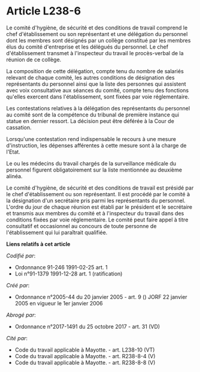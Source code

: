 # Article L238-6

Le comité d'hygiène, de sécurité et des conditions de travail comprend le chef d'établissement ou son représentant et une
délégation du personnel dont les membres sont désignés par un collège constitué par les membres élus du comité d'entreprise
et les délégués du personnel. Le chef d'établissement transmet à l'inspecteur du travail le procès-verbal de la réunion de ce
collège.

La composition de cette délégation, compte tenu du nombre de salariés relevant de chaque comité, les autres conditions de
désignation des représentants du personnel ainsi que la liste des personnes qui assistent avec voix consultative aux séances
du comité, compte tenu des fonctions qu'elles exercent dans l'établissement, sont fixées par voie réglementaire.

Les contestations relatives à la délégation des représentants du personnel au comité sont de la compétence du tribunal de
première instance qui statue en dernier ressort. La décision peut être déférée à la Cour de cassation.

Lorsqu'une contestation rend indispensable le recours à une mesure d'instruction, les dépenses afférentes à cette mesure sont
à la charge de l'Etat.

Le ou les médecins du travail chargés de la surveillance médicale du personnel figurent obligatoirement sur la liste
mentionnée au deuxième alinéa.

Le comité d'hygiène, de sécurité et des conditions de travail est présidé par le chef d'établissement ou son représentant. Il
est procédé par le comité à la désignation d'un secrétaire pris parmi les représentants du personnel. L'ordre du jour de
chaque réunion est établi par le président et le secrétaire et transmis aux membres du comité et à l'inspecteur du travail
dans des conditions fixées par voie réglementaire. Le comité peut faire appel à titre consultatif et occasionnel au concours
de toute personne de l'établissement qui lui paraîtrait qualifiée.

**Liens relatifs à cet article**

_Codifié par_:

  - Ordonnance 91-246 1991-02-25 art. 1
  - Loi n°91-1379 1991-12-28 art. 1 (ratification)

_Créé par_:

  - Ordonnance n°2005-44 du 20 janvier 2005 - art. 9 () JORF 22 janvier 2005 en vigueur le 1er janvier 2006

_Abrogé par_:

  - Ordonnance n°2017-1491 du 25 octobre 2017 - art. 31 (VD)

_Cité par_:

  - Code du travail applicable à Mayotte. - art. L238-10 (VT)
  - Code du travail applicable à Mayotte. - art. R238-8-4 (V)
  - Code du travail applicable à Mayotte. - art. R238-8-8 (V)
